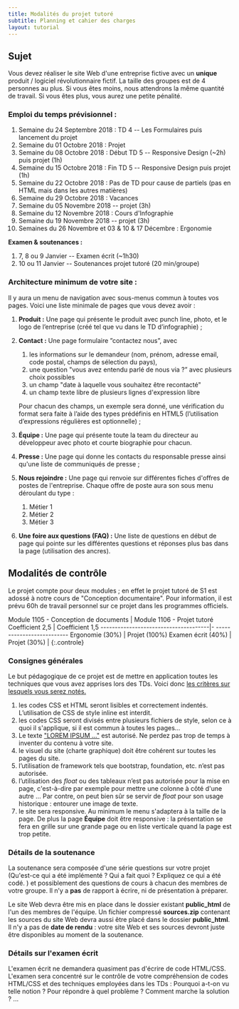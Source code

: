 ```yaml
---
title: Modalités du projet tutoré 
subtitle: Planning et cahier des charges
layout: tutorial
---
```


## Sujet

Vous devez réaliser le site Web d'une entreprise fictive avec un **unique**
produit / logiciel révolutionnaire fictif.  La taille des groupes est de 4
personnes au plus. Si vous êtes moins, nous attendrons la même quantité de
travail. Si vous êtes plus, vous aurez une petite pénalité.

<!-- Pas un magasin avec plusieurs produits ! -->

### Emploi du temps prévisionnel :

1. Semaine du 24 Septembre 2018 : TD 4 -- Les Formulaires puis lancement du projet
1. Semaine du 01 Octobre 2018 : Projet
1. Semaine du 08 Octobre 2018 : Début TD 5 -- Responsive Design (~2h) puis projet (1h)
1. Semaine du 15 Octobre 2018 : Fin TD 5 -- Responsive Design puis projet (1h)
1. Semaine du 22 Octobre 2018 : Pas de TD pour cause de partiels (pas en HTML mais dans les autres matières)
1. Semaine du 29 Octobre 2018 : Vacances
1. Semaine du 05 Novembre 2018 -- projet (3h)
1. Semaine du 12 Novembre 2018 : Cours d'Infographie
1. Semaine du 19 Novembre 2018 -- projet (3h)
1. Semaines du 26 Novembre et 03 & 10 & 17 Décembre : Ergonomie

**Examen & soutenances :**

1. 7, 8 ou 9 Janvier -- Examen écrit (~1h30)
1. 10 ou 11 Janvier -- Soutenances projet tutoré (20 min/groupe)

### Architecture minimum de votre site :

Il y aura un menu de navigation avec sous-menus commun à toutes vos pages. Voici
une liste minimale de pages que vous devez avoir :

1. **Produit :** Une page qui présente le produit avec punch line, photo,
et le logo de l’entreprise (créé tel que vu dans le TD d’infographie) ;

1. **Contact :** Une page formulaire ”contactez nous”, avec

   1. les informations sur le demandeur (nom, prénom, adresse email, code postal, champs de sélection du pays),
   1. une question "vous avez entendu parlé de nous via ?” avec plusieurs choix possibles <!-- checkbox -->
   1. un champ "date à laquelle vous souhaitez être recontacté" 
   1. un champ texte libre de plusieurs lignes d'expression libre

   Pour chacun des champs, un exemple sera donné, une vérification du format sera
   faite à l’aide des types prédéfinis en HTML5 (l’utilisation d’expressions régulières
   est optionnelle) ;

1. **Équipe :** Une page qui présente toute la team du directeur au développeur
avec photo et courte biographie pour chacun. 

1. **Presse :** Une page qui donne les contacts du responsable presse ainsi qu'une liste de communiqués de presse ;

1. **Nous rejoindre :** Une page qui renvoie sur différentes fiches d'offres de
postes de l'entreprise. Chaque offre de poste aura son sous menu déroulant du type :

   1. Métier 1
   1. Métier 2
   1. Métier 3

1. **Une foire aux questions (FAQ) :** Une liste de questions en début de page qui pointe sur les différentes 
questions et réponses plus bas dans la page (utilisation des ancres).


<!-- Équipe : Cette page sera responsive: présentation en grille si grande page ou liste si visualisation sur mobile. -->
<!-- - une page simple de site "under construction"/"coming soon", -->

## Modalités de contrôle

Le projet compte pour deux modules ; en effet le projet tutoré de S1 est adossé
à notre cours de "Conception documentaire". Pour information, il est prévu 60h
de travail personnel sur ce projet dans les programmes officiels.

Module 1105 - Conception de documents | Module 1106 - Projet tutoré
Coefficient 2,5                       | Coefficient 1,5
--------------------------------------|- --------------------------
Ergonomie (30%)                       | Projet (100%)
Examen écrit (40%)                    |
Projet (30%)                          | 
{:.controle}

<style scoped>
table.controle td, table.controle th {
  border:2px solid black;
}

table.controle th {
background-color:#EEE;
}

table.controle {
  margin:auto;
}

</style>

### Consignes générales

Le but pédagogique de ce projet est de mettre en application toutes les
techniques que vous avez apprises lors des TDs. Voici donc
[les critères sur lesquels vous serez
notés.](https://docs.google.com/spreadsheets/d/1CHQ6imNxRFWHETmVZbRyPIxg8hV8nVrNcHthe1TGHxg/edit?usp=sharing)

<!-- Cette grille **peut évoluer** jusqu'à la soutenance. -->

1. les codes CSS et HTML seront lisibles et correctement indentés. L’utilisation
   de CSS de style inline est interdit.
1. les codes CSS seront divisés entre plusieurs fichiers de style, selon ce à
   quoi il s'applique, si il est commun à toutes les pages...
   <!-- En faire un attendu ? -->
1. Le texte 
   ["LOREM IPSUM ..."](https://www.qwant.com/?q=lorem+ipsum&client=opensearch)
    est autorisé. Ne perdez pas trop de temps à inventer du contenu à votre
    site. <!-- under construction, ne pas passer trop de temps sur le contenu
    -->
1. le visuel du site (charte graphique) doit être cohérent sur toutes les pages du site.
1. l’utilisation de framework tels que bootstrap, foundation, etc. n’est pas autorisée. 
1. l’utilisation des *float* ou des tableaux n’est pas autorisée pour la mise en
   page, c'est-à-dire par exemple pour mettre une colonne à côté d'une autre
   ... Par contre, on peut bien sûr se servir de *float* pour son usage
   historique : entourer une image de texte.
1. le site sera responsive. Au minimum le menu s'adaptera à la taille de la
   page. De plus la page **Équipe** doit être responsive : la présentation se
   fera en grille sur une grande page ou en liste verticale quand la page est
   trop petite.

<!-- 1. la liste des display autorisés est : block, inline, flex et none. -->
<!-- <\!-- 1. Un seul fichier CSS pour toutes les pages. -\-> -->
<!-- 1. Le CSS devra être synthétique: Par exemple, il devra privilégier -->
<!--    l’utilisation des classes en CSS à l’usage d’identifiant et de règles qui ne -->
<!--    s’appliquent qu’à un seul élément. -->
<!-- 1. Il est très facile de perdre des heures sur un petit détail en CSS. Il est -->
<!--    important d'avoir d'abord un site grossièrement fini plutôt qu'une section de -->
<!--    page parfaite. -->

### Détails de la soutenance

La soutenance sera composée d'une série questions sur votre projet (Qu'est-ce
qui a été implémenté ? Qui a fait quoi ? Expliquez ce qui a été codé. ) et
possiblement des questions de cours à chacun des membres de votre groupe. Il n’y
a **pas** de rapport à écrire, ni de présentation à préparer.


Le site Web devra être mis en place dans le dossier existant **public_html** de
l'un des membres de l'équipe. Un fichier compressé **sources.zip** contenant les
sources du site Web devra aussi être placé dans le dossier **public_html**.  Il
n'y a pas de **date de rendu** : votre site Web et ses sources devront juste être
disponibles au moment de la soutenance.

### Détails sur l'examen écrit

L'examen écrit ne demandera quasiment pas d'écrire de code HTML/CSS. L'examen
sera concentré sur le contrôle de votre compréhension de codes HTML/CSS et des
techniques employées dans les TDs : Pourquoi a-t-on vu telle notion ? Pour
répondre à quel problème ? Comment marche la solution ? ...



<!-- ————————————— -->
<!-- Pour nous plus tard:  éléments de la grille de notation: -->
<!-- ————————————— -->

<!-- Critères: -->

<!-- sélecteurs CSS : sélecteurs de base, combinaison et règles de priorité -->
<!-- propriétés CSS classiques (couleur, taille, fontes, text-align  -->
<!-- modèle de boite : padding, border, margin avec auto -->
<!-- float simple (image dans un texte) et clear -->
<!-- position : static, relative, absolute, fixed -->
<!-- display : -->


<!-- Notes: -->
<!-- Installer le site à la racine du public_html de l'un des membres -> prévoir un google doc -->
<!-- twitter : juste image et lien -->

<!-- Menu de navigation -->
<!-- keywords avec boite qui s'ouvre quand on passe la souris dessus -->
<!-- Pas d'animation CSS – Pas de framework CSS (bootstrap, fundation) -->

